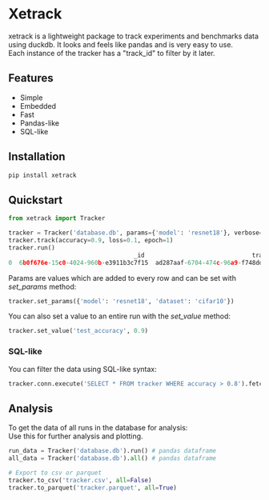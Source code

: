 # Xetrack
xetrack is a lightweight package to track experiments and benchmarks data using duckdb.
It looks and feels like pandas and is very easy to use.   
Each instance of the tracker has a "track_id" to filter by it later.

## Features
* Simple
* Embedded 
* Fast
* Pandas-like
* SQL-like

## Installation
```bash
pip install xetrack
```

## Quickstart
```python
from xetrack import Tracker

tracker = Tracker('database.db', params={'model': 'resnet18'}, verbose=False)
tracker.track(accuracy=0.9, loss=0.1, epoch=1)
tracker.run()
                                   _id                              track_id                 date  epoch  accuracy     model  loss
0  6b0f676e-15c0-4024-960b-e3911b3c7f15  ad287aaf-6704-474c-96a9-f748ddfed19b  15-08-2023 13:19:57     1       0.9  resnet18   0.1
```
Params are values which are added to every row and can be set with *set_params* method:
```python
tracker.set_params({'model': 'resnet18', 'dataset': 'cifar10'})
```
You can also set a value to an entire run with the *set_value* method:

```python
tracker.set_value('test_accuracy', 0.9)
```

### SQL-like
You can filter the data using SQL-like syntax:
```python
tracker.conn.execute('SELECT * FROM tracker WHERE accuracy > 0.8').fetchall()
```

## Analysis
To get the data of all runs in the database for analysis:   
Use this for further analysis and plotting.
```python
run_data = Tracker('database.db').run() # pandas dataframe
all_data = Tracker('database.db').all() # pandas dataframe

# Export to csv or parquet
tracker.to_csv('tracker.csv', all=False)
tracker.to_parquet('tracker.parquet', all=True)
```